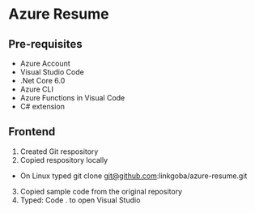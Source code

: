 # Azure Resume

## Pre-requisites

- Azure Account
- Visual Studio Code
- .Net Core 6.0
- Azure CLI
- Azure Functions in Visual Code
- C# extension

## Frontend

1. Created Git respository
2. Copied respository locally
  - On Linux typed git clone git@github.com:linkgoba/azure-resume.git
3. Copied sample code from the original repository
4. Typed: Code . to open Visual Studio
